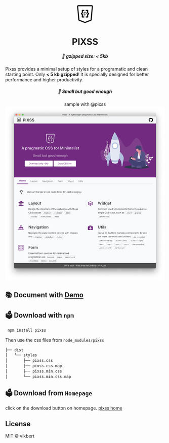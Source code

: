 
<div style="text-align: center">
  <img style="width: 50px;" src="app-small.png">
  <h1>PIXSS</h1>
  <h5> 🚀 gzipped size: < 5kb </h5>
</div>


Pixss provides a minimal setup of styles for a programatic and clean starting point. Only **< 5 kb gzipped**! It is specially designed for better performance and higher productivity. 

<div style="text-align: center">
  <h5>🎯 Small but good enough</h5>
  <span>sample with @pixss</span>
</div>

<div style="text-align: center">
  <img style="width: 800px;" src="sample.png">
</div>

## 📚 Document with [Demo](https://vikbert.github.io/pixss/)

## 🗳 Download with `npm`
```bash
 npm install pixss 
```

Then use the css files from `node_modules/pixss`
```bash
├── dist
│   └── styles
│       ├── pixss.css
│       ├── pixss.css.map
│       ├── pixss.min.css
│       └── pixss.min.css.map
```



## 🗳  Download from `Homepage`
click on the download button on homepage.
[pixss home]([https://link](https://vikbert.github.io/pixss/))

## License
MIT © vikbert


